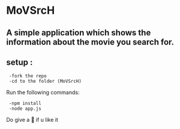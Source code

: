 # MoVSrcH
## A simple application which shows the information about the movie you search for. 
##  setup :
 ```
  -fork the repo
  -cd to the folder (MoVSrcH)
 ```
 Run the following commands:
 ```
  -npm install 
  -node app.js
 ```
 Do give a 🌟 if u like it
